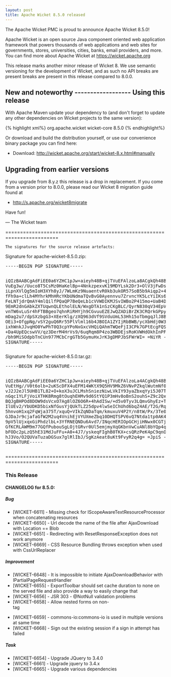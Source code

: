 ```yaml
---
layout: post
title: Apache Wicket 8.5.0 released
---
```

The Apache Wicket PMC is proud to announce Apache Wicket 8.5.0!

Apache Wicket is an open source Java component oriented web application
framework that powers thousands of web applications and web sites for
governments, stores, universities, cities, banks, email providers, and
more. You can find more about Apache Wicket at https://wicket.apache.org

This release marks another minor release of Wicket 8. We
use semantic versioning for the development of Wicket, and as such no
API breaks are present breaks are present in this release compared to
8.0.0.

<OPTIONAL> New and noteworthy
<OPTIONAL> ------------------
<OPTIONAL>
Using this release
------------------

With Apache Maven update your dependency to (and don't forget to
update any other dependencies on Wicket projects to the same version):

{% highlight xml%}
<dependency>
    <groupId>org.apache.wicket</groupId>
    <artifactId>wicket-core</artifactId>
    <version>8.5.0</version>
</dependency>
{% endhighlight%}

Or download and build the distribution yourself, or use our
convenience binary package you can find here:

 * Download: http://wicket.apache.org/start/wicket-8.x.html#manually

<!--more-->

Upgrading from earlier versions
-------------------------------

If you upgrade from 8.y.z this release is a drop in replacement. If
you come from a version prior to 8.0.0, please read our Wicket 8
migration guide found at

 * http://s.apache.org/wicket8migrate

Have fun!

— The Wicket team


========================================================================

    The signatures for the source release artefacts:

    
Signature for apache-wicket-8.5.0.zip:

<div class='highlight'><pre>
-----BEGIN PGP SIGNATURE-----

iQIzBAABCgAdFiEE0a6YZHC1pJw+aieyh48B+qjTVuEFAlzoLa8ACgkQh48B+qjT
VuEg3w//Uuco8T5CsMz0HaKelBp+4NnkzpexvK19MDYLsk2Dr3+OlV3jFwDssK/n
iLpnXVlQg5mIoH3XYh8yJ/7WLmKz9NuaentvR0kb3ukOR57SoB5b9Aiqp2+4KbRx
fFh9a+clLh4MYhrkMhHRcYKbUNdmaTQvBvG0Ayennvu7ZrvncYK5LcYiIKs6yaYw
FeLNTjdrQmAY4mlQilfPQaQP7BeQeLb1cVVWDIKMJSvIWBo2P415mo+UaB4D86vE
9EmR2dnGAbkZXTUqwnQLEtholELN/WxgDTA1nSzCKgBLC/QyrN830qV34EpVQx8Z
vnTW6vLuSr4hFTBBgeo7qhnRiRHYjh9CGvuuEZEJwQZADiBrZK3CRQrkGPpy9H6e
mDag2u7/dpSXzbgG3+XEerKlg/zXQ963dVf9SVduUmL53Hh15oTbmgqJlJ8BKuG9
OEi3+OfgpNg/vSY2guQ6Rr55PlVlml16b4JBOIA1ZYIjRbBWB/ycXbHdj0W3X5Ov
ixhWnkJJvqHO0YwPhT0Q3cpYPoNxGxcVHQiQAhmTWQeFjI3CPk7GPtEcgFQSo8aq
+Da4UpEQcswVV/qz3DerM4HrVs9/6uqRqm8P4zo3WBDEjsRoKVWHdOkhInPFWyHf
/bh9MiSOdpbTnCUn977MCbCrgGTb5GymuHxJrK3gDMPJbSFWrWI=
=NiYR
-----END PGP SIGNATURE-----
</pre></div>

    
Signature for apache-wicket-8.5.0.tar.gz:

<div class='highlight'><pre>
-----BEGIN PGP SIGNATURE-----

iQIzBAABCgAdFiEE0a6YZHC1pJw+aieyh48B+qjTVuEFAlzoLa4ACgkQh48B+qjT
VuEtHg//V0t6olb+2uKScDFX4uEFM14WKtX9Q5HV9MkZ6VNvPZkqlWutmNf0eVh7
vJ2J2eJl5UHB1TL82+O+koX3uJCLMshSniezNiwLVkIY93yaZbxqYyi5J07Tax9t
nGqc1YLFjVoiXTHK8Rmg8tOuqhEHMv9d6StYQ1P3mHv8oBnS2ouhS+Z9c2QxATK2
BQJgBHPOd8DOW9dsVcxO7Ag8lOZ6O6R+4hAdISw/+d5v0Tyv3LQmvGhyEz+TbduG
IlUEv2/YbUDKD5bixNfGusYjQUkTLZ25dpv4lwSeIChUhd6bqZ4AE/T2G/Rq6FWr
5hnvoH1xq2FqWja375T/xquQ+VIkZqNDaTqm/kmuxuV4P2Y/n8tW/Px/3Te0TtQL
GJDaJr9cjafaGfW2M2uq4VnihEjVYUXmeZbq10DHQTSPV6vQ7Ntda1tp0AK4fmOT
9pV5lUjxqxGiPhdzlbL+3YfRNEQNDu6Avd7/INqcHERIOpGCHjiHNwx0CGTj5xZx
GfKCRLAWM9m77GQfPubouSgLOjtGRvr0Ul5emjmyXqGKbnVwCuANl8bYQp4qJxww
bFODc2pLzQ5hE31MdJuFFu+A0+4J7/yskeqFIghB0TKX+csQRzPeK4pC9qnOFcre
hJ3Vo/O2QUVaTuzaDGSux7glRlIbJ/SgKzAeat8uKt9FvyR2q4g=
=JpiS
-----END PGP SIGNATURE-----
</pre></div>

    
========================================================================

### This Release

#### CHANGELOG for 8.5.0:
    
##### Bug

 * [WICKET-6611] - Missing check for IScopeAwareTextResourceProcessor when concatenating resources
 * [WICKET-6650] - Url decode the name of the file after AjaxDownload with Location == Blob
 * [WICKET-6651] - Redirecting with ResetResponseException does not work anymore
 * [WICKET-6669] - CSS Resource Bundling throws exception when used with CssUrlReplacer

##### Improvement

 * [WICKET-6648] - It is impossible to initiate AjaxDownloadBehavior with IPartialPageRequestHandler
 * [WICKET-6655] - ExportToolbar should set cache duration to none on the served file and also provide a way to easily change that
 * [WICKET-6656] - JSR 303 - @NotNull validation problems 
 * [WICKET-6658] - Allow nested forms on non-<form> tag
 * [WICKET-6659] - commons-io:commons-io is used in multiple versions at same time
 * [WICKET-6668] - Sign out the existing session if a sign in attempt has failed

##### Task

 * [WICKET-6654] - Upgrade JQuery to 3.4.0
 * [WICKET-6661] - Upgrade jquery to 3.4.x
 * [WICKET-6665] - Upgrade various dependencies


